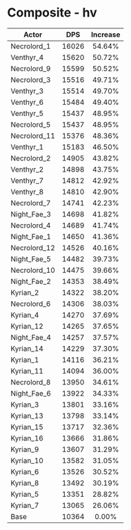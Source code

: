 # Composite - hv
| Actor | DPS | Increase |
|---|:---:|:---:|
|Necrolord_1|16026|54.64%|
|Venthyr_4|15620|50.72%|
|Necrolord_9|15599|50.52%|
|Necrolord_3|15516|49.71%|
|Venthyr_3|15514|49.70%|
|Venthyr_6|15484|49.40%|
|Venthyr_5|15437|48.95%|
|Necrolord_5|15437|48.95%|
|Necrolord_11|15376|48.36%|
|Venthyr_1|15183|46.50%|
|Necrolord_2|14905|43.82%|
|Venthyr_2|14898|43.75%|
|Venthyr_7|14812|42.92%|
|Venthyr_8|14810|42.90%|
|Necrolord_7|14741|42.23%|
|Night_Fae_3|14698|41.82%|
|Necrolord_4|14689|41.74%|
|Night_Fae_1|14650|41.36%|
|Necrolord_12|14526|40.16%|
|Night_Fae_5|14482|39.73%|
|Necrolord_10|14475|39.66%|
|Night_Fae_2|14353|38.49%|
|Kyrian_2|14322|38.20%|
|Necrolord_6|14306|38.03%|
|Kyrian_4|14270|37.69%|
|Kyrian_12|14265|37.65%|
|Night_Fae_4|14257|37.57%|
|Kyrian_14|14229|37.30%|
|Kyrian_1|14116|36.21%|
|Kyrian_11|14094|36.00%|
|Necrolord_8|13950|34.61%|
|Night_Fae_6|13922|34.33%|
|Kyrian_3|13801|33.16%|
|Kyrian_13|13798|33.14%|
|Kyrian_15|13717|32.36%|
|Kyrian_16|13666|31.86%|
|Kyrian_9|13607|31.29%|
|Kyrian_10|13582|31.05%|
|Kyrian_6|13526|30.52%|
|Kyrian_8|13492|30.19%|
|Kyrian_5|13351|28.82%|
|Kyrian_7|13065|26.06%|
|Base|10364|0.00%|
